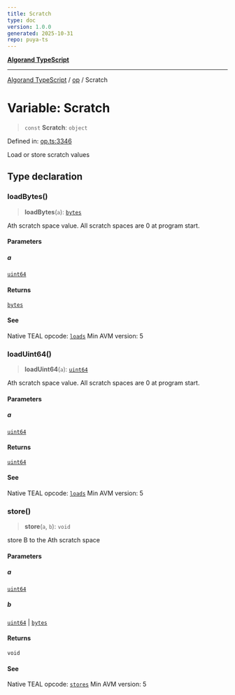 ```yaml
---
title: Scratch
type: doc
version: 1.0.0
generated: 2025-10-31
repo: puya-ts
---
```

[**Algorand TypeScript**](../../README.md)

***

[Algorand TypeScript](../../modules.md) / [op](../README.md) / Scratch

# Variable: Scratch

> `const` **Scratch**: `object`

Defined in: [op.ts:3346](https://github.com/algorandfoundation/puya-ts/blob/main/packages/algo-ts/src/op.ts#L3346)

Load or store scratch values

## Type declaration

### loadBytes()

> **loadBytes**(`a`): [`bytes`](../../index/type-aliases/bytes.md)

Ath scratch space value.  All scratch spaces are 0 at program start.

#### Parameters

##### a

[`uint64`](../../index/type-aliases/uint64.md)

#### Returns

[`bytes`](../../index/type-aliases/bytes.md)

#### See

Native TEAL opcode: [`loads`](https://dev.algorand.co/reference/algorand-teal/opcodes#loads)
Min AVM version: 5

### loadUint64()

> **loadUint64**(`a`): [`uint64`](../../index/type-aliases/uint64.md)

Ath scratch space value.  All scratch spaces are 0 at program start.

#### Parameters

##### a

[`uint64`](../../index/type-aliases/uint64.md)

#### Returns

[`uint64`](../../index/type-aliases/uint64.md)

#### See

Native TEAL opcode: [`loads`](https://dev.algorand.co/reference/algorand-teal/opcodes#loads)
Min AVM version: 5

### store()

> **store**(`a`, `b`): `void`

store B to the Ath scratch space

#### Parameters

##### a

[`uint64`](../../index/type-aliases/uint64.md)

##### b

[`uint64`](../../index/type-aliases/uint64.md) | [`bytes`](../../index/type-aliases/bytes.md)

#### Returns

`void`

#### See

Native TEAL opcode: [`stores`](https://dev.algorand.co/reference/algorand-teal/opcodes#stores)
Min AVM version: 5
